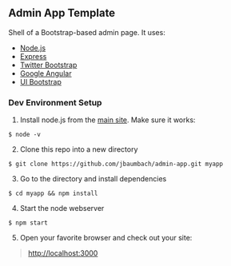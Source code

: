 ## Admin App Template

Shell of a Bootstrap-based admin page.  It uses:

* [Node.js](https://nodejs.org)
* [Express](http://expressjs.com/)
* [Twitter Bootstrap](http://getbootstrap.com/)
* [Google Angular](https://angularjs.org/)
* [UI Bootstrap](http://angular-ui.github.io/bootstrap/)

### Dev Environment Setup

1. Install node.js from the [main site](https://nodejs.org).  Make sure it works:
  ```
$ node -v
```
2. Clone this repo into a new directory
  ```
$ git clone https://github.com/jbaumbach/admin-app.git myapp
```
3. Go to the directory and install dependencies
  ```
$ cd myapp && npm install
```
4. Start the node webserver
  ```
$ npm start
```
5. Open your favorite browser and check out your site:
> <http://localhost:3000>
